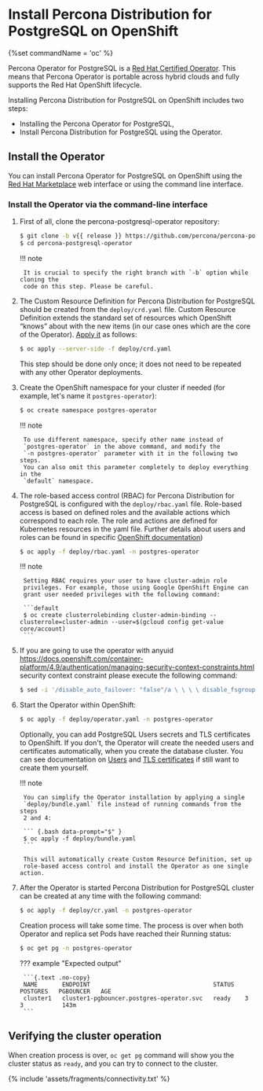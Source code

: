 # Install Percona Distribution for PostgreSQL on OpenShift

{%set commandName = 'oc' %}

Percona Operator for PostgreSQL is a [Red Hat Certified Operator](https://connect.redhat.com/en/partner-with-us/red-hat-openshift-certification). This means that Percona Operator is portable across hybrid clouds and fully supports the Red Hat OpenShift lifecycle.

Installing Percona Distribution for PostgreSQL on OpenShift includes two steps:

* Installing the Percona Operator for PostgreSQL,
* Install Percona Distribution for PostgreSQL using the Operator.

## Install the Operator

You can install Percona Operator for PostgreSQL on OpenShift using the [Red Hat Marketplace](https://marketplace.redhat.com) web interface or using the command line interface.

### Install the Operator via the command-line interface

1. First of all, clone the percona-postgresql-operator repository:

    ``` {.bash data-prompt="$" }
    $ git clone -b v{{ release }} https://github.com/percona/percona-postgresql-operator
    $ cd percona-postgresql-operator
    ```

    !!! note

        It is crucial to specify the right branch with `-b` option while cloning the
        code on this step. Please be careful.

2. The Custom Resource Definition for Percona Distribution for PostgreSQL should
    be created from the `deploy/crd.yaml` file. Custom Resource Definition
    extends the standard set of resources which OpenShift “knows” about with
    the new items (in our case ones which are the core of the Operator).
    [Apply it](https://kubernetes.io/docs/reference/using-api/server-side-apply/)
    as follows:

    ``` {.bash data-prompt="$" }
    $ oc apply --server-side -f deploy/crd.yaml
    ```

    This step should be done only once; it does not need to be repeated with any
    other Operator deployments.

3. Create the OpenShift namespace for your cluster if needed (for example,
    let's name it `postgres-operator`):

    ``` {.bash data-prompt="$" }
    $ oc create namespace postgres-operator
    ```

    !!! note

        To use different namespace, specify other name instead of
        `postgres-operator` in the above command, and modify the 
        `-n postgres-operator` parameter with it in the following two steps.
        You can also omit this parameter completely to deploy everything in the
        `default` namespace.

4. The role-based access control (RBAC) for Percona Distribution for PostgreSQL
    is configured with the `deploy/rbac.yaml` file. Role-based access is based
    on defined roles and the available actions which correspond to each role.
    The role and actions are defined for Kubernetes resources in the yaml file.
    Further details about users and roles can be found in specific [OpenShift documentation](https://docs.openshift.com/enterprise/3.0/architecture/additional_concepts/authorization.html))

    ``` {.bash data-prompt="$" }
    $ oc apply -f deploy/rbac.yaml -n postgres-operator
    ```

    !!! note

        Setting RBAC requires your user to have cluster-admin role
        privileges. For example, those using Google OpenShift Engine can
        grant user needed privileges with the following command:

        ```default
        $ oc create clusterrolebinding cluster-admin-binding --clusterrole=cluster-admin --user=$(gcloud config get-value core/account)
        ```

5. If you are going to use the operator with anyuid <https://docs.openshift.com/container-platform/4.9/authentication/managing-security-context-constraints.html> security context constraint
    please execute the following command:

    ``` {.bash data-prompt="$" }
    $ sed -i '/disable_auto_failover: "false"/a \ \ \ \ disable_fsgroup: "false"' deploy/operator.yaml
    ```

6. Start the Operator within OpenShift:

    ``` {.bash data-prompt="$" }
    $ oc apply -f deploy/operator.yaml -n postgres-operator
    ```

    Optionally, you can add PostgreSQL Users secrets and TLS certificates to
    OpenShift. If you don't, the Operator will create the needed users and
    certificates automatically, when you create the database cluster. You can
    see documentation on [Users](users.md) and [TLS certificates](TLS.md) if
    still want to create them yourself.

    !!! note

        You can simplify the Operator installation by applying a single
        `deploy/bundle.yaml` file instead of running commands from the steps
        2 and 4:
        
        ``` {.bash data-prompt="$" }
        $ oc apply -f deploy/bundle.yaml
        ```
        
        This will automatically create Custom Resource Definition, set up
        role-based access control and install the Operator as one single action.

7. After the Operator is started Percona Distribution for PostgreSQL cluster can
    be created at any time with the following command:

    ``` {.bash data-prompt="$" }
    $ oc apply -f deploy/cr.yaml -n postgres-operator
    ```

    Creation process will take some time. The process is over when both
    Operator and replica set Pods have reached their Running status:

    ``` {.bash data-prompt="$" }
    $ oc get pg -n postgres-operator
    ```

    ??? example "Expected output"

        ```{.text .no-copy}
        NAME       ENDPOINT                                   STATUS   POSTGRES   PGBOUNCER   AGE
        cluster1   cluster1-pgbouncer.postgres-operator.svc   ready    3          3           143m
        ```

## Verifying the cluster operation

When creation process is over, `oc get pg` command will show you the
cluster status as `ready`, and you can try to connect to the cluster.

{% include 'assets/fragments/connectivity.txt' %}
